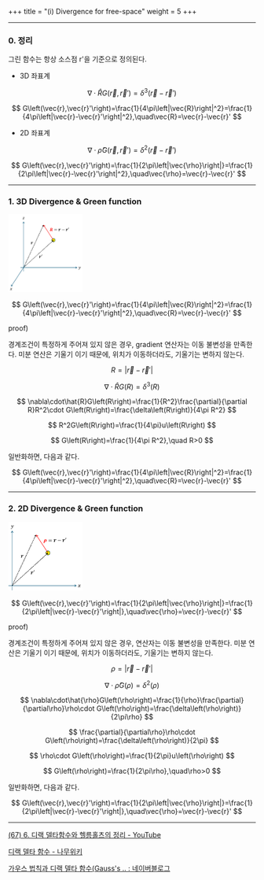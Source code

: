 +++
title = "(i) Divergence for free-space"
weight = 5
+++

---

### 0. 정리

그린 함수는 항상 소스점 r'을 기준으로 정의된다.

- 3D 좌표계

$$
\nabla\cdot\hat{R}G\left(\vec{r},\vec{r}'\right)=\delta^3\left(\vec{r}-\vec{r}'\right)
$$

$$
G\left(\vec{r},\vec{r}'\right)=\frac{1}{4\pi\left|\vec{R}\right|^2}=\frac{1}{4\pi\left|\vec{r}-\vec{r}'\right|^2},\quad\vec{R}=\vec{r}-\vec{r}'
$$

- 2D 좌표계

$$
\nabla\cdot\hat{\rho}G\left(\vec{r},\vec{r}'\right)=\delta^2\left(\vec{r}-\vec{r}'\right)
$$

$$
G\left(\vec{r},\vec{r}'\right)=\frac{1}{2\pi\left|\vec{\rho}\right|}=\frac{1}{2\pi\left|\vec{r}-\vec{r}'\right|^2},\quad\vec{\rho}=\vec{r}-\vec{r}'
$$

---

### 1. 3D Divergence & Green function

<img src="image1.png" width="30%" height="auto">

$$
G\left(\vec{r},\vec{r}'\right)=\frac{1}{4\pi\left|\vec{R}\right|^2}=\frac{1}{4\pi\left|\vec{r}-\vec{r}'\right|^2},\quad\vec{R}=\vec{r}-\vec{r}'
$$

proof)

경계조건이 특정하게 주어져 있지 않은 경우, gradient 연산자는 이동 불변성을 만족한다. 미분 연산은 기울기 이기 때문에, 위치가 이동하더라도, 기울기는 변하지 않는다.

$$
R=\left|\vec{r}-\vec{r}'\right|
$$

$$
\nabla\cdot\hat{R}G\left(R\right)=\delta^3\left(R\right)
$$

$$
\nabla\cdot\hat{R}G\left(R\right)=\frac{1}{R^2}\frac{\partial}{\partial R}R^2\cdot G\left(R\right)=\frac{\delta\left(R\right)}{4\pi R^2}
$$

$$
R^2G\left(R\right)=\frac{1}{4\pi}u\left(R\right)
$$

$$
G\left(R\right)=\frac{1}{4\pi R^2},\quad R>0
$$

일반화하면, 다음과 같다.

$$
G\left(\vec{r},\vec{r}'\right)=\frac{1}{4\pi\left|\vec{R}\right|^2}=\frac{1}{4\pi\left|\vec{r}-\vec{r}'\right|^2},\quad\vec{R}=\vec{r}-\vec{r}'
$$

---

### 2. 2D Divergence & Green function

<img src="image2.png" width="30%" height="auto">

$$
G\left(\vec{r},\vec{r}'\right)=\frac{1}{2\pi\left|\vec{\rho}\right|}=\frac{1}{2\pi\left|\vec{r}-\vec{r}'\right|},\quad\vec{\rho}=\vec{r}-\vec{r}'
$$

proof)

경계조건이 특정하게 주어져 있지 않은 경우, 연산자는 이동 불변성을 만족한다. 미분 연산은 기울기 이기 때문에, 위치가 이동하더라도, 기울기는 변하지 않는다.

$$
\rho=\left|\vec{r}-\vec{r}'\right|
$$

$$
\nabla\cdot\hat{\rho}G\left(\rho\right)=\delta^2\left(\rho\right)
$$

$$
\nabla\cdot\hat{\rho}G\left(\rho\right)=\frac{1}{\rho}\frac{\partial}{\partial\rho}\rho\cdot G\left(\rho\right)=\frac{\delta\left(\rho\right)}{2\pi\rho}
$$

$$
\frac{\partial}{\partial\rho}\rho\cdot G\left(\rho\right)=\frac{\delta\left(\rho\right)}{2\pi}
$$

$$
\rho\cdot G\left(\rho\right)=\frac{1}{2\pi}u\left(\rho\right)
$$

$$
G\left(\rho\right)=\frac{1}{2\pi\rho},\quad\rho>0
$$

일반화하면, 다음과 같다.

$$
G\left(\vec{r},\vec{r}'\right)=\frac{1}{2\pi\left|\vec{\rho}\right|}=\frac{1}{2\pi\left|\vec{r}-\vec{r}'\right|},\quad\vec{\rho}=\vec{r}-\vec{r}'
$$

---

[(67) 6. 디랙 델타함수와 헬름홀츠의 정리 - YouTube](https://www.youtube.com/watch?v=24n9cscx-Ls&list=PLLWQoVH2Ys6jOBdvEr8PZChpprWlK7Ro_&index=7)

[디랙 델타 함수 - 나무위키](https://namu.wiki/w/%EB%94%94%EB%9E%99%20%EB%8D%B8%ED%83%80%20%ED%95%A8%EC%88%98#s-2.3)

[가우스 법칙과 디랙 델타 함수(Gauss's .. : 네이버블로그](https://blog.naver.com/qio910/221494296600)
